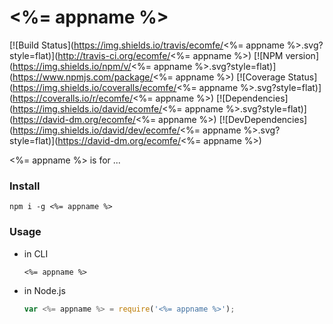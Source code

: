 <%= appname %>
========

[![Build Status](https://img.shields.io/travis/ecomfe/<%= appname %>.svg?style=flat)](http://travis-ci.org/ecomfe/<%= appname %>)
[![NPM version](https://img.shields.io/npm/v/<%= appname %>.svg?style=flat)](https://www.npmjs.com/package/<%= appname %>)
[![Coverage Status](https://img.shields.io/coveralls/ecomfe/<%= appname %>.svg?style=flat)](https://coveralls.io/r/ecomfe/<%= appname %>)
[![Dependencies](https://img.shields.io/david/ecomfe/<%= appname %>.svg?style=flat)](https://david-dm.org/ecomfe/<%= appname %>)
[![DevDependencies](https://img.shields.io/david/dev/ecomfe/<%= appname %>.svg?style=flat)](https://david-dm.org/ecomfe/<%= appname %>)


<%= appname %> is for ...

### Install

	npm i -g <%= appname %>

### Usage

* in CLI

	```shell
	<%= appname %>
	```

* in Node.js

	```javascript
	var <%= appname %> = require('<%= appname %>');
	```
